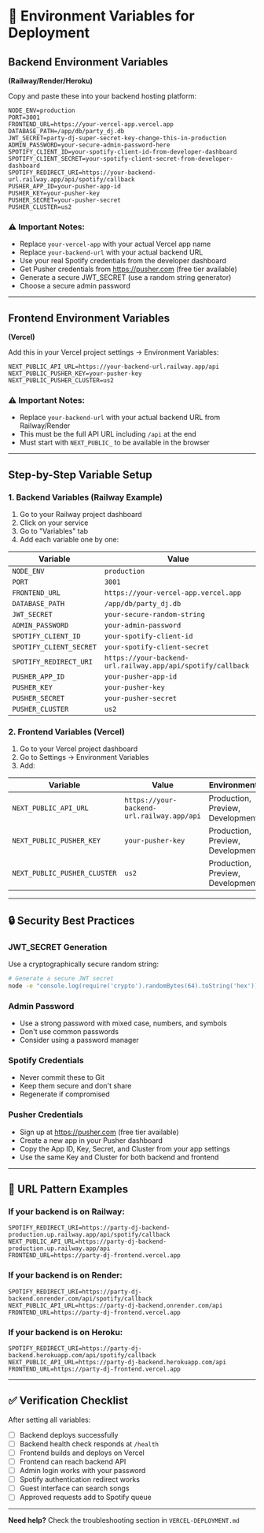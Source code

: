 # 🔐 **Environment Variables for Deployment**

## **Backend Environment Variables** 
**(Railway/Render/Heroku)**

Copy and paste these into your backend hosting platform:

```env
NODE_ENV=production
PORT=3001
FRONTEND_URL=https://your-vercel-app.vercel.app
DATABASE_PATH=/app/db/party_dj.db
JWT_SECRET=party-dj-super-secret-key-change-this-in-production
ADMIN_PASSWORD=your-secure-admin-password-here
SPOTIFY_CLIENT_ID=your-spotify-client-id-from-developer-dashboard
SPOTIFY_CLIENT_SECRET=your-spotify-client-secret-from-developer-dashboard
SPOTIFY_REDIRECT_URI=https://your-backend-url.railway.app/api/spotify/callback
PUSHER_APP_ID=your-pusher-app-id
PUSHER_KEY=your-pusher-key
PUSHER_SECRET=your-pusher-secret
PUSHER_CLUSTER=us2
```

### **⚠️ Important Notes:**
- Replace `your-vercel-app` with your actual Vercel app name
- Replace `your-backend-url` with your actual backend URL
- Use your real Spotify credentials from the developer dashboard
- Get Pusher credentials from https://pusher.com (free tier available)
- Generate a secure JWT_SECRET (use a random string generator)
- Choose a secure admin password

---

## **Frontend Environment Variables**
**(Vercel)**

Add this in your Vercel project settings → Environment Variables:

```env
NEXT_PUBLIC_API_URL=https://your-backend-url.railway.app/api
NEXT_PUBLIC_PUSHER_KEY=your-pusher-key
NEXT_PUBLIC_PUSHER_CLUSTER=us2
```

### **⚠️ Important Notes:**
- Replace `your-backend-url` with your actual backend URL from Railway/Render
- This must be the full API URL including `/api` at the end
- Must start with `NEXT_PUBLIC_` to be available in the browser

---

## **Step-by-Step Variable Setup**

### **1. Backend Variables (Railway Example)**

1. Go to your Railway project dashboard
2. Click on your service
3. Go to "Variables" tab
4. Add each variable one by one:

| Variable | Value |
|----------|-------|
| `NODE_ENV` | `production` |
| `PORT` | `3001` |
| `FRONTEND_URL` | `https://your-vercel-app.vercel.app` |
| `DATABASE_PATH` | `/app/db/party_dj.db` |
| `JWT_SECRET` | `your-secure-random-string` |
| `ADMIN_PASSWORD` | `your-admin-password` |
| `SPOTIFY_CLIENT_ID` | `your-spotify-client-id` |
| `SPOTIFY_CLIENT_SECRET` | `your-spotify-client-secret` |
| `SPOTIFY_REDIRECT_URI` | `https://your-backend-url.railway.app/api/spotify/callback` |
| `PUSHER_APP_ID` | `your-pusher-app-id` |
| `PUSHER_KEY` | `your-pusher-key` |
| `PUSHER_SECRET` | `your-pusher-secret` |
| `PUSHER_CLUSTER` | `us2` |

### **2. Frontend Variables (Vercel)**

1. Go to your Vercel project dashboard
2. Go to Settings → Environment Variables
3. Add:

| Variable | Value | Environment |
|----------|-------|-------------|
| `NEXT_PUBLIC_API_URL` | `https://your-backend-url.railway.app/api` | Production, Preview, Development |
| `NEXT_PUBLIC_PUSHER_KEY` | `your-pusher-key` | Production, Preview, Development |
| `NEXT_PUBLIC_PUSHER_CLUSTER` | `us2` | Production, Preview, Development |

---

## **🔒 Security Best Practices**

### **JWT_SECRET Generation**
Use a cryptographically secure random string:
```bash
# Generate a secure JWT secret
node -e "console.log(require('crypto').randomBytes(64).toString('hex'))"
```

### **Admin Password**
- Use a strong password with mixed case, numbers, and symbols
- Don't use common passwords
- Consider using a password manager

### **Spotify Credentials**
- Never commit these to Git
- Keep them secure and don't share
- Regenerate if compromised

### **Pusher Credentials**
- Sign up at https://pusher.com (free tier available)
- Create a new app in your Pusher dashboard
- Copy the App ID, Key, Secret, and Cluster from your app settings
- Use the same Key and Cluster for both backend and frontend

---

## **🔧 URL Pattern Examples**

### **If your backend is on Railway:**
```env
SPOTIFY_REDIRECT_URI=https://party-dj-backend-production.up.railway.app/api/spotify/callback
NEXT_PUBLIC_API_URL=https://party-dj-backend-production.up.railway.app/api
FRONTEND_URL=https://party-dj-frontend.vercel.app
```

### **If your backend is on Render:**
```env
SPOTIFY_REDIRECT_URI=https://party-dj-backend.onrender.com/api/spotify/callback
NEXT_PUBLIC_API_URL=https://party-dj-backend.onrender.com/api
FRONTEND_URL=https://party-dj-frontend.vercel.app
```

### **If your backend is on Heroku:**
```env
SPOTIFY_REDIRECT_URI=https://party-dj-backend.herokuapp.com/api/spotify/callback
NEXT_PUBLIC_API_URL=https://party-dj-backend.herokuapp.com/api
FRONTEND_URL=https://party-dj-frontend.vercel.app
```

---

## **✅ Verification Checklist**

After setting all variables:

- [ ] Backend deploys successfully
- [ ] Backend health check responds at `/health`
- [ ] Frontend builds and deploys on Vercel
- [ ] Frontend can reach backend API
- [ ] Admin login works with your password
- [ ] Spotify authentication redirect works
- [ ] Guest interface can search songs
- [ ] Approved requests add to Spotify queue

---

**Need help?** Check the troubleshooting section in `VERCEL-DEPLOYMENT.md`